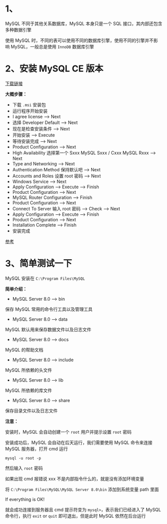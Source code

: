 # 1、

MySQL 不同于其他关系数据库，MySQL 本身只是一个 SQL 接口，其内部还包含多种数据引擎

使用 MySQL 时，不同的表可以使用不同的数据库引擎，使用不同的引擎并不影响 MySQL，一般总是使用 `InnoDB` 数据库引擎

# 2、安装 MySQL CE 版本

[下载链接](https://dev.mysql.com/downloads/installer/)

**大概步骤：**

- 下载 `.msi` 安装包
- 运行程序开始安装
- I agree license --> Next
- 选择 Developer Default --> Next
- 现在是检查安装条件 --> Next
- 开始安装 --> Execute
- 等待安装完成 --> Next
- Product Configuration --> Next
- High Availability 选择第一个 Sxxx MySQL Sxxx / Cxxx MySQL Rxxx --> Next
- Type and Networking --> Next
- Authentication Method 保持默认吧 --> Next
- Accounts and Roles 设置 root 密码 --> Next
- Windows Service --> Next
- Apply Configuration --> Execute --> Finish
- Product Configuration --> Next
- MySQL Router Configuration --> Finish
- Product Configuration --> Next
- Connect To Server 输入 root 密码 --> Check --> Next
- Apply Configuration --> Execute --> Finish
- Product Configuration --> Next
- Installation Complete --> Finish
- 安装完成

[参考](
https://blog.csdn.net/bobo553443/article/details/81383194)

# 3、简单测试一下

MySQL 安装在 `C:\Program Files\MySQL`

**简单介绍：**

- MySQL Server 8.0 --> bin

保存 MySQL 常用的命令行工具以及管理工具

- MySQL Server 8.0 --> data

MySQL 默认用来保存数据文件以及日志文件

- MySQL Server 8.0 --> docs

MySQL 的帮助文档

- MySQL Server 8.0 --> include

MySQL 所依赖的头文件

- MySQL Server 8.0 --> lib

MySQL 所依赖的库文件

- MySQL Server 8.0 --> share

保存目录文件以及日志文件

**注意：**

安装时，MySQL 会自动创建一个 `root` 用户并提示设置 `root` 密码

安装成功后，MySQL 会自动在后天运行，我们需要使用 MySQL 命令来连接 MySQL 服务器，打开 cmd 运行

```
mysql -u root -p
```

然后输入 `root` 密码

如果出现 cmd 报错说 xxx 不是内部指令什么的，就是没有添加环境变量

将 `C:\Program Files\MySQL\MySQL Server 8.0\bin` 添加到系统变量 path 里面

If everything is OK!

就会成功连接到服务器且 cmd 提示符变为 `mysql>`，表示我们已经进入了 MySQL 命令行，执行 `exit` or `quit` 即可退出，但是此时 MySQL 依然在后台运行
